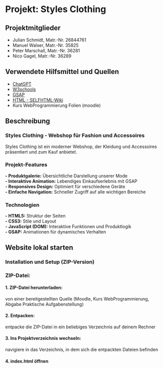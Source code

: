 # Projekt: Styles Clothing

## Projektmitglieder
- Julian Schmidt,     Matr.-Nr. 26844761 
- Manuel Walser,      Matr.-Nr. 35825
- Peter Marschall,    Matr.-Nr. 36281
- Nico Gagel,         Matr.-Nr. 36289

## Verwendete Hilfsmittel und Quellen
- [ChatGPT](https://chatgpt.com/)
- [W3schools](https://www.w3schools.com/)
- [GSAP](https://gsap.com/docs/v3/)
- [HTML - SELFHTML-Wiki](https://wiki.selfhtml.org/wiki/HTML)
- Kurs WebProgrammierung Folien (moodle)


## Beschreibung
### Styles Clothing - Webshop für Fashion und Accessoires
Styles Clothing ist ein moderner Webshop, der Kleidung und Accessoires präsentiert und zum Kauf anbietet.

### Projekt-Features
**- Produktgalerie:**           Übersichtliche Darstellung unserer Mode  
**- Interaktive Animation:**    Lebendiges Einkaufserlebnis mit GSAP  
**- Responsives Design:**       Optimiert für verschiedene Geräte  
**- Einfache Navigation:**      Schneller Zugriff auf alle wichtigen Bereiche  

### Technologien
**- HTML5:**                   Struktur der Seiten  
**- CSS3:**                    Stile und Layout  
**- JavaScript (DOM):**        Interaktive Funktionen und Produktlogik  
**- GSAP:**                    Animationen für dynamisches Verhalten  


## Website lokal starten
### Installation und Setup (ZIP-Version)

### ZIP-Datei:
#### 1. ZIP-Datei herunterladen:
  von einer bereitgestellten Quelle (Moodle, Kurs WebProgrammierung, Abgabe Praktische Aufgabenstellung)
#### 2. Entpacken:
  entpacke die ZIP-Datei in ein beliebiges Verzeichnis auf deinem Rechner
#### 3. Ins Projektverzeichnis wechseln:
  navigiere in das Verzeichnis, in dem sich die entpackten Dateien befinden
#### 4. index.html öffnen
